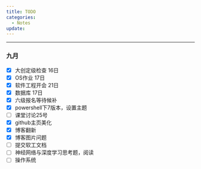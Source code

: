 ```yaml
---
title: TODO
categories:
  - Notes
update:
---
```

---
### 九月

- [x] 大创定级检查 16日
- [x] OS作业 17日
- [x] 软件工程开会 21日
- [x] 数据库 17日
- [x] 六级报名等待候补
- [x] powershell下7版本，设置主题
- [ ] 课堂讨论25号
- [x] github主页美化
- [x] 博客翻新
- [x] 博客图片问题
- [ ] 提交软工文档
- [ ] 神经网络与深度学习思考题，阅读
- [ ] 操作系统